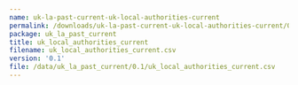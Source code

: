 ```yaml
---
name: uk-la-past-current-uk-local-authorities-current
permalink: /downloads/uk-la-past-current-uk-local-authorities-current/0.1
package: uk_la_past_current
title: uk_local_authorities_current
filename: uk_local_authorities_current.csv
version: '0.1'
file: /data/uk_la_past_current/0.1/uk_local_authorities_current.csv
---
```


